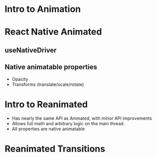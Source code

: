 # Intro to Animation

# React Native Animated

## useNativeDriver

## Native animatable properties

- Opacity
- Transforms (translate/scale/rotate)

# Intro to Reanimated

- Has nearly the same API as Animated, with minor API improvements
- Allows full math and arbitrary logic on the main thread.
- All properties are native animatable

# Reanimated Transitions
